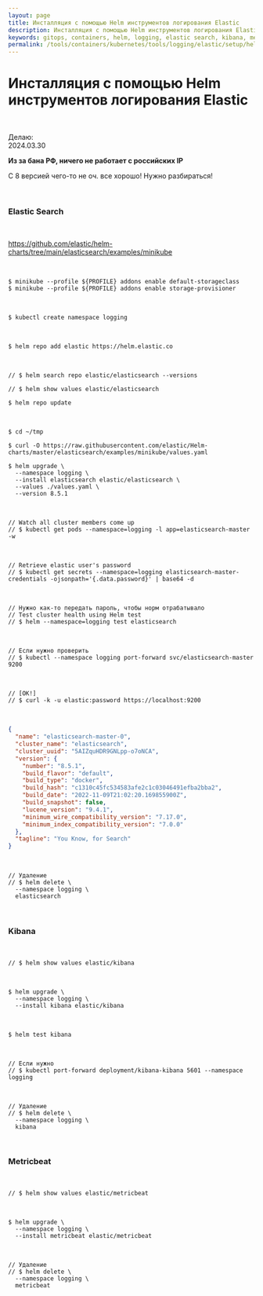 ```yaml
---
layout: page
title: Инсталляция с помощью Helm инструментов логирования Elastic
description: Инсталляция с помощью Helm инструментов логирования Elastic
keywords: gitops, containers, helm, logging, elastic search, kibana, metricbeat
permalink: /tools/containers/kubernetes/tools/logging/elastic/setup/helm/
---
```


# Инсталляция с помощью Helm инструментов логирования Elastic

<br/>

Делаю:  
2024.03.30

**Из за бана РФ, ничего не работает с российских IP**

С 8 версией чего-то не оч. все хорошо! Нужно разбираться!

<br/>

### Elastic Search

<br/>

https://github.com/elastic/helm-charts/tree/main/elasticsearch/examples/minikube

<br/>

```
$ minikube --profile ${PROFILE} addons enable default-storageclass
$ minikube --profile ${PROFILE} addons enable storage-provisioner
```

<br/>

```
$ kubectl create namespace logging
```

<br/>

```
$ helm repo add elastic https://helm.elastic.co
```

<br/>

```
// $ helm search repo elastic/elasticsearch --versions

// $ helm show values elastic/elasticsearch

$ helm repo update
```

<br/>

```
$ cd ~/tmp

$ curl -O https://raw.githubusercontent.com/elastic/Helm-charts/master/elasticsearch/examples/minikube/values.yaml

$ helm upgrade \
  --namespace logging \
  --install elasticsearch elastic/elasticsearch \
  --values ./values.yaml \
  --version 8.5.1
```

<br/>

```
// Watch all cluster members come up
// $ kubectl get pods --namespace=logging -l app=elasticsearch-master -w
```

<br/>

```
// Retrieve elastic user's password
// $ kubectl get secrets --namespace=logging elasticsearch-master-credentials -ojsonpath='{.data.password}' | base64 -d
```

<br/>

```
// Нужно как-то передать пароль, чтобы норм отрабатывало
// Test cluster health using Helm test
// $ helm --namespace=logging test elasticsearch
```

<br/>

```
// Если нужно проверить
// $ kubectl --namespace logging port-forward svc/elasticsearch-master 9200
```

<br/>

```
// [OK!]
// $ curl -k -u elastic:password https://localhost:9200
```

<br/>

```json
{
  "name": "elasticsearch-master-0",
  "cluster_name": "elasticsearch",
  "cluster_uuid": "5AIZquHDR9GNLpp-o7oNCA",
  "version": {
    "number": "8.5.1",
    "build_flavor": "default",
    "build_type": "docker",
    "build_hash": "c1310c45fc534583afe2c1c03046491efba2bba2",
    "build_date": "2022-11-09T21:02:20.169855900Z",
    "build_snapshot": false,
    "lucene_version": "9.4.1",
    "minimum_wire_compatibility_version": "7.17.0",
    "minimum_index_compatibility_version": "7.0.0"
  },
  "tagline": "You Know, for Search"
}
```

<br/>

```
// Удаление
// $ helm delete \
  --namespace logging \
  elasticsearch
```

<br/>

### Kibana

<br/>

```
// $ helm show values elastic/kibana
```

<br/>

```
$ helm upgrade \
  --namespace logging \
  --install kibana elastic/kibana
```

<br/>

```
$ helm test kibana
```

<br/>

```
// Если нужно
// $ kubectl port-forward deployment/kibana-kibana 5601 --namespace logging
```

<br/>

```
// Удаление
// $ helm delete \
  --namespace logging \
  kibana
```

<br/>

### Metricbeat

<br/>

```
// $ helm show values elastic/metricbeat
```

<br/>

```
$ helm upgrade \
  --namespace logging \
  --install metricbeat elastic/metricbeat
```

<br/>

```
// Удаление
// $ helm delete \
  --namespace logging \
  metricbeat
```
